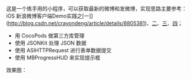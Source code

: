 这是一个练手用的小程序，可以获取最新的微博和发微博，实现思路主要参考：iOS 新浪微博客户端Demo实践之[一]](http://blog.csdn.net/crayondeng/article/details/8805381)、[二](http://blog.csdn.net/crayondeng/article/details/8929720)、[三](http://blog.csdn.net/crayondeng/article/details/8928706)、[四](http://blog.csdn.net/crayondeng/article/details/8931888)；

* 用 CocoPods 做第三方库管理
* 使用 JSONKit 处理 JSON 数据
* 使用 ASIHTTPRequest 进行表单数据提交
* 使用 MBProgressHUD 来实现提示框

效果图：
